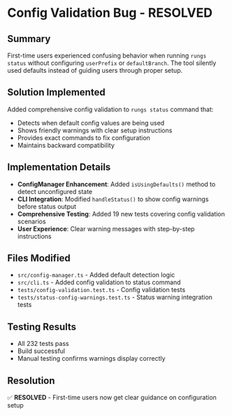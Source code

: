 # Config Validation Bug - RESOLVED

## Summary
First-time users experienced confusing behavior when running `rungs status` without configuring `userPrefix` or `defaultBranch`. The tool silently used defaults instead of guiding users through proper setup.

## Solution Implemented
Added comprehensive config validation to `rungs status` command that:
- Detects when default config values are being used
- Shows friendly warnings with clear setup instructions
- Provides exact commands to fix configuration
- Maintains backward compatibility

## Implementation Details
- **ConfigManager Enhancement**: Added `isUsingDefaults()` method to detect unconfigured state
- **CLI Integration**: Modified `handleStatus()` to show config warnings before status output
- **Comprehensive Testing**: Added 19 new tests covering config validation scenarios
- **User Experience**: Clear warning messages with step-by-step instructions

## Files Modified
- `src/config-manager.ts` - Added default detection logic
- `src/cli.ts` - Added config validation to status command
- `tests/config-validation.test.ts` - Config validation tests
- `tests/status-config-warnings.test.ts` - Status warning integration tests

## Testing Results
- All 232 tests pass
- Build successful
- Manual testing confirms warnings display correctly

## Resolution
✅ **RESOLVED** - First-time users now get clear guidance on configuration setup